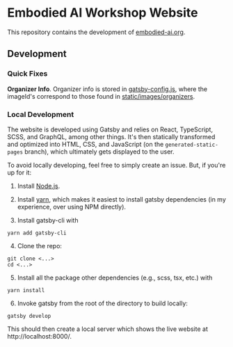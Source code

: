 # Embodied AI Workshop Website

This repository contains the development of [embodied-ai.org](https://embodied-ai.org/).

## Development

### Quick Fixes

**Organizer Info**. Organizer info is stored in [gatsby-config.js](https://github.com/embodied-ai-workshop-cvpr2020/website/blob/main/gatsby-config.js), where the imageId's correspond to those found in [static/images/organizers](https://github.com/embodied-ai-workshop-cvpr2020/website/tree/main/static/images/organizers).

### Local Development

The website is developed using Gatsby and relies on React, TypeScript, SCSS, and GraphQL, among other things. It's then statically transformed and optimized into HTML, CSS, and JavaScript (on the `generated-static-pages` branch), which ultimately gets displayed to the user.

To avoid locally developing, feel free to simply create an issue. But, if you're up for it:

1. Install [Node.js](https://www.npmjs.com/get-npm).

2. Install [yarn](https://classic.yarnpkg.com/en/docs/install/#windows-stable), which makes it easiest to install gatsby dependencies (in my experience, over using NPM directly).

3. Install gatsby-cli with

```
yarn add gatsby-cli
```

4. Clone the repo:

```
git clone <...>
cd <...>
```

5. Install all the package other dependencies (e.g., scss, tsx, etc.) with

```
yarn install
```

6. Invoke gatsby from the root of the directory to build locally:

```
gatsby develop
```

This should then create a local server which shows the live website at http://localhost:8000/.
